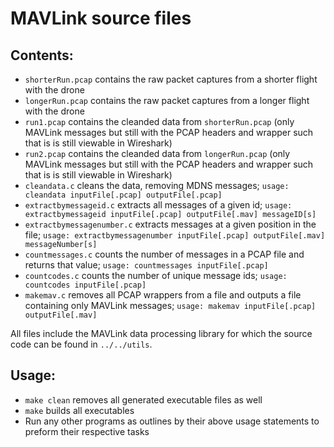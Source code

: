 # MAVLink source files

## Contents:

* `shorterRun.pcap` contains the raw packet captures from a shorter flight with the drone
* `longerRun.pcap` contains the raw packet captures from a longer flight with the drone
* `run1.pcap` contains the cleanded data from `shorterRun.pcap` (only MAVLink messages but still with the PCAP headers and wrapper such that is is still viewable in Wireshark)
* `run2.pcap` contains the cleanded data from `longerRun.pcap` (only MAVLink messages but still with the PCAP headers and wrapper such that is is still viewable in Wireshark)
* `cleandata.c` cleans the data, removing MDNS messages; `usage: cleandata inputFile[.pcap] outputFile[.pcap]`
* `extractbymessageid.c` extracts all messages of a given id; `usage: extractbymessageid inputFile[.pcap] outputFile[.mav] messageID[s]`
* `extractbymessagenumber.c` extracts messages at a given position in the file; `usage: extractbymessagenumber inputFile[.pcap] outputFile[.mav] messageNumber[s]`
* `countmessages.c` counts the number of messages in a PCAP file and returns that value; `usage: countmessages inputFile[.pcap]`
* `countcodes.c` counts the number of unique message ids; `usage: countcodes inputFile[.pcap]`
* `makemav.c` removes all PCAP wrappers from a file and outputs a file containing only MAVLink messages; `usage: makemav inputFile[.pcap] outputFile[.mav]`

All files include the MAVLink data processing library for which the source code can be found in `../../utils`.

## Usage:

* `make clean` removes all generated executable files as well
* `make` builds all executables
* Run any other programs as outlines by their above usage statements to preform their respective tasks
